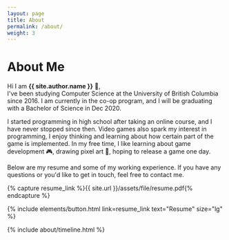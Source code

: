 ```yaml
---
layout: page
title: About
permalink: /about/
weight: 3
---
```


# **About Me**

Hi I am **{{ site.author.name }}** :wave:,<br>
I've been studying Computer Science at the University of British Columbia since 2016. I am currently in the co-op program, and I will be graduating with a Bachelor of Science in Dec 2020.

I started programming in high school after taking an online course, and I have never stopped since then. Video games also spark my interest in programming, I enjoy thinking and learning about how certain part of the game is implemented. In my free time, I like learning about game development :video_game:, drawing pixel art :art:, hoping to release a game one day.

Below are my resume and some of my working experience. If you have any questions or you'd like to get in touch, feel free to contact me.

{% capture resume_link %}{{ site.url }}/assets/file/resume.pdf{% endcapture %}

<p class="text-center">
{% include elements/button.html link=resume_link text="Resume" size="lg" %}
</p>

<div class="row">
{% include about/timeline.html %}
</div>